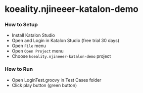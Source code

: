 # koeality.njineeer-katalon-demo

### How to Setup
- Install Katalon Studio
- Open and Login in Katalon Studio (free trial 30 days)
- Open `File` menu
- Open `Open Project` menu
- Choose `koeality.njineeer-katalon-demo` project

### How to Run
- Open LoginTest.groovy in Test Cases folder
- Click play button (green button)
